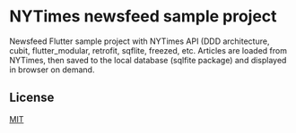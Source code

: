 
# NYTimes newsfeed sample project

Newsfeed Flutter sample project with NYTimes API (DDD architecture, cubit, flutter_modular, retrofit, sqflite, freezed, etc. Articles are loaded from NYTimes, then saved to the local database (sqlfite package) and displayed in browser on demand.

## License  
[MIT](https://choosealicense.com/licenses/mit/)
